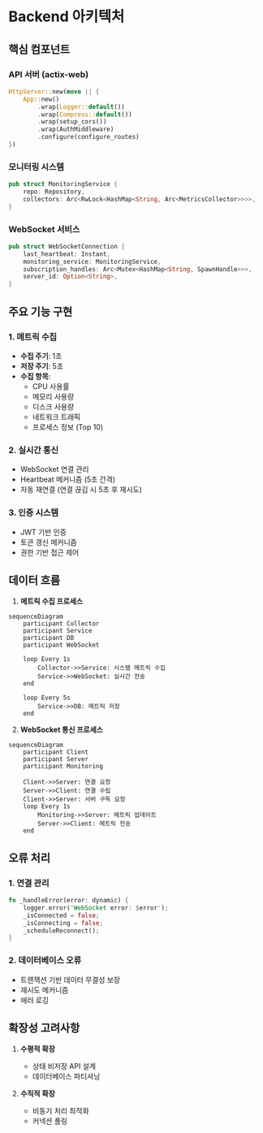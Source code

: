 # Backend 아키텍처

## 핵심 컴포넌트

### API 서버 (actix-web)
```rust
HttpServer::new(move || {
    App::new()
        .wrap(Logger::default())
        .wrap(Compress::default())
        .wrap(setup_cors())
        .wrap(AuthMiddleware)
        .configure(configure_routes)
})
```

### 모니터링 시스템
```rust
pub struct MonitoringService {
    repo: Repository,
    collectors: Arc<RwLock<HashMap<String, Arc<MetricsCollector>>>>,
}
```

### WebSocket 서비스
```rust
pub struct WebSocketConnection {
    last_heartbeat: Instant,
    monitoring_service: MonitoringService,
    subscription_handles: Arc<Mutex<HashMap<String, SpawnHandle>>>,
    server_id: Option<String>,
}
```

## 주요 기능 구현

### 1. 메트릭 수집
- **수집 주기**: 1초
- **저장 주기**: 5초
- **수집 항목**:
  - CPU 사용률
  - 메모리 사용량
  - 디스크 사용량
  - 네트워크 트래픽
  - 프로세스 정보 (Top 10)

### 2. 실시간 통신
- WebSocket 연결 관리
- Heartbeat 메커니즘 (5초 간격)
- 자동 재연결 (연결 끊김 시 5초 후 재시도)

### 3. 인증 시스템
- JWT 기반 인증
- 토큰 갱신 메커니즘
- 권한 기반 접근 제어

## 데이터 흐름

1. **메트릭 수집 프로세스**
```mermaid
sequenceDiagram
    participant Collector
    participant Service
    participant DB
    participant WebSocket

    loop Every 1s
        Collector->>Service: 시스템 메트릭 수집
        Service->>WebSocket: 실시간 전송
    end
    
    loop Every 5s
        Service->>DB: 메트릭 저장
    end
```

2. **WebSocket 통신 프로세스**
```mermaid
sequenceDiagram
    participant Client
    participant Server
    participant Monitoring

    Client->>Server: 연결 요청
    Server->>Client: 연결 수립
    Client->>Server: 서버 구독 요청
    loop Every 1s
        Monitoring->>Server: 메트릭 업데이트
        Server->>Client: 메트릭 전송
    end
```

## 오류 처리

### 1. 연결 관리
```rust
fn _handleError(error: dynamic) {
    logger.error('WebSocket error: $error');
    _isConnected = false;
    _isConnecting = false;
    _scheduleReconnect();
}
```

### 2. 데이터베이스 오류
- 트랜잭션 기반 데이터 무결성 보장
- 재시도 메커니즘
- 에러 로깅

## 확장성 고려사항

1. **수평적 확장**
   - 상태 비저장 API 설계
   - 데이터베이스 파티셔닝

2. **수직적 확장**
   - 비동기 처리 최적화
   - 커넥션 풀링